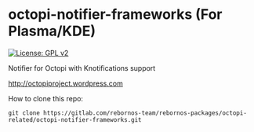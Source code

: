 # octopi-notifier-frameworks (For Plasma/KDE)

[![License: GPL v2](https://img.shields.io/badge/License-GPL%20v2-blue.svg)](https://img.shields.io/badge/License-GPL%20v2-blue.svg)

Notifier for Octopi with Knotifications support

http://octopiproject.wordpress.com

How to clone this repo:

```
git clone https://gitlab.com/rebornos-team/rebornos-packages/octopi-related/octopi-notifier-frameworks.git
```

